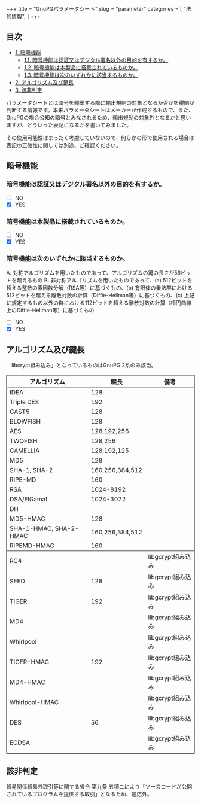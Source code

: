 +++
title = "GnuPGパラメータシート"
slug = "parameter"
categories = [
  "法的情報",
]
+++

<div id="table-of-contents">
<h2>&#30446;&#27425;</h2>
<div id="text-table-of-contents">
<ul>
<li><a href="#sec-1">1. 暗号機能</a>
<ul>
<li><a href="#sec-1-1">1.1. 暗号機能は認証又はデジタル署名以外の目的を有するか。</a></li>
<li><a href="#sec-1-2">1.2. 暗号機能は本製品に搭載されているものか。</a></li>
<li><a href="#sec-1-3">1.3. 暗号機能は次のいずれかに該当するものか。</a></li>
</ul>
</li>
<li><a href="#sec-2">2. アルゴリズム及び鍵長</a></li>
<li><a href="#sec-3">3. 該非判定</a></li>
</ul>
</div>
</div>


パラメータシートとは暗号を輸出する際に輸出規制の対象となるか否かを税関が判断する情報です。本来パラメータシートはメーカーが作成するもので、また、GnuPGの場合公知の暗号とみなされるため、輸出規制の対象外となるかと思いますが、どういった表記になるかを書いてみました。

その使用可能性はまったく考慮していないので、何らかの形で使用される場合は表記の正確性に関しては別途、ご確認ください。

## 暗号機能



### 暗号機能は認証又はデジタル署名以外の目的を有するか。

* [ ] NO
* [X] YES

### 暗号機能は本製品に搭載されているものか。

* [ ] NO
* [X] YES

### 暗号機能は次のいずれかに該当するものか。

A. 対称アルゴリズムを用いたものであって、アルゴリズムの鍵の長さが56ビットを超えるもの
B. 非対称アルゴリズムを用いたものであって、(a) 512ビットを超える整数の素因数分解（RSA等）に基づくもの、(b) 有限体の乗法群における512ビットを超える離散対数の計算（Diffie-Hellman等）に基づくもの、(c) 上記に規定するもの以外の群における112ビットを超える離散対数の計算（楕円曲線上のDiffie-Hellman等）に基づくもの

* [ ] NO
* [X] YES

## アルゴリズム及び鍵長

「libcrypt組み込み」となっているものはGnuPG 2系のみ該当。

<table border="2" cellspacing="0" cellpadding="6" rules="groups" frame="hsides">


<colgroup>
<col  class="left" />

<col  class="right" />

<col  class="left" />
</colgroup>
<thead>
<tr>
<th scope="col" class="left">アルゴリズム</th>
<th scope="col" class="right">鍵長</th>
<th scope="col" class="left">備考</th>
</tr>
</thead>

<tbody>
<tr>
<td class="left">IDEA</td>
<td class="right">128</td>
<td class="left">&#xa0;</td>
</tr>


<tr>
<td class="left">Triple DES</td>
<td class="right">192</td>
<td class="left">&#xa0;</td>
</tr>


<tr>
<td class="left">CAST5</td>
<td class="right">128</td>
<td class="left">&#xa0;</td>
</tr>


<tr>
<td class="left">BLOWFISH</td>
<td class="right">128</td>
<td class="left">&#xa0;</td>
</tr>


<tr>
<td class="left">AES</td>
<td class="right">128,192,256</td>
<td class="left">&#xa0;</td>
</tr>


<tr>
<td class="left">TWOFISH</td>
<td class="right">128,256</td>
<td class="left">&#xa0;</td>
</tr>


<tr>
<td class="left">CAMELLIA</td>
<td class="right">128,192,125</td>
<td class="left">&#xa0;</td>
</tr>


<tr>
<td class="left">MD5</td>
<td class="right">128</td>
<td class="left">&#xa0;</td>
</tr>


<tr>
<td class="left">SHA-1, SHA-2</td>
<td class="right">160,256,384,512</td>
<td class="left">&#xa0;</td>
</tr>


<tr>
<td class="left">RIPE-MD</td>
<td class="right">160</td>
<td class="left">&#xa0;</td>
</tr>


<tr>
<td class="left">RSA</td>
<td class="right">1024-8192</td>
<td class="left">&#xa0;</td>
</tr>


<tr>
<td class="left">DSA/ElGamal</td>
<td class="right">1024-3072</td>
<td class="left">&#xa0;</td>
</tr>


<tr>
<td class="left">DH</td>
<td class="right">&#xa0;</td>
<td class="left">&#xa0;</td>
</tr>


<tr>
<td class="left">MD5-HMAC</td>
<td class="right">128</td>
<td class="left">&#xa0;</td>
</tr>


<tr>
<td class="left">SHA-1-HMAC, SHA-2-HMAC</td>
<td class="right">160,256,384,512</td>
<td class="left">&#xa0;</td>
</tr>


<tr>
<td class="left">RIPEMD-HMAC</td>
<td class="right">160</td>
<td class="left">&#xa0;</td>
</tr>
</tbody>

<tbody>
<tr>
<td class="left">RC4</td>
<td class="right">&#xa0;</td>
<td class="left">libgcrypt組み込み</td>
</tr>


<tr>
<td class="left">SEED</td>
<td class="right">128</td>
<td class="left">libgcrypt組み込み</td>
</tr>


<tr>
<td class="left">TIGER</td>
<td class="right">192</td>
<td class="left">libgcrypt組み込み</td>
</tr>


<tr>
<td class="left">MD4</td>
<td class="right">&#xa0;</td>
<td class="left">libgcrypt組み込み</td>
</tr>


<tr>
<td class="left">Whirlpool</td>
<td class="right">&#xa0;</td>
<td class="left">libgcrypt組み込み</td>
</tr>


<tr>
<td class="left">TIGER-HMAC</td>
<td class="right">192</td>
<td class="left">libgcrypt組み込み</td>
</tr>


<tr>
<td class="left">MD4-HMAC</td>
<td class="right">&#xa0;</td>
<td class="left">libgcrypt組み込み</td>
</tr>


<tr>
<td class="left">Whirlpool-HMAC</td>
<td class="right">&#xa0;</td>
<td class="left">libgcrypt組み込み</td>
</tr>


<tr>
<td class="left">DES</td>
<td class="right">56</td>
<td class="left">libgcrypt組み込み</td>
</tr>


<tr>
<td class="left">ECDSA</td>
<td class="right">&#xa0;</td>
<td class="left">libgcrypt組み込み</td>
</tr>
</tbody>
</table>

## 該非判定

貿易関係貿易外取引等に関する省令 第九条 五項ニにより「ソースコードが公開されているプログラムを提供する取引」となるため、適応外。
